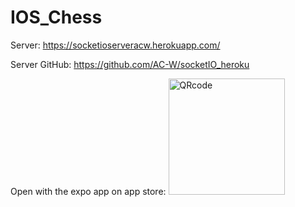 # IOS_Chess

Server: https://socketioserveracw.herokuapp.com/

Server GitHub: https://github.com/AC-W/socketIO_heroku

Open with the expo app on app store:
<img width="186" alt="QRcode" src="https://user-images.githubusercontent.com/93451152/184556966-9b69d48c-2b5a-4d1a-bb8d-445d9c02a1d8.png">
